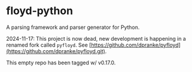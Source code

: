 # floyd-python

A parsing framework and parser generator for Python.

2024-11-17: This project is now dead, new development is happening in a 
renamed fork called `pyfloyd`. See
[https://github.com/dpranke/pyfloyd](https://github.com/dpranke/pyfloyd.git).

This empty repo has been tagged w/ v0.17.0.
